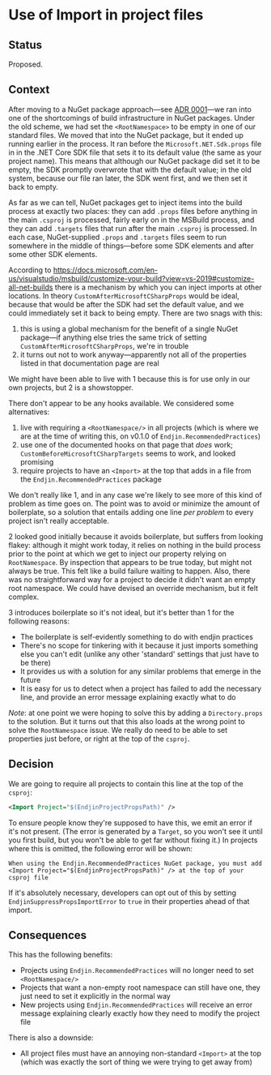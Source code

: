 # Use of Import in project files

## Status

Proposed.

## Context

After moving to a NuGet package approach—see [ADR 0001](./0001-practices-via-nuget.md)—we ran into one of the shortcomings of build infrastructure in NuGet packages. Under the old scheme, we had set the `<RootNamespace>` to be empty in one of our standard files. We moved that into the NuGet package, but it ended up running earlier in the process. It ran before the `Microsoft.NET.Sdk.props` file in in the .NET Core SDK file that sets it to its default value (the same as your project name). This means that although our NuGet package did set it to be empty, the SDK promptly overwrote that with the default value; in the old system, because our file ran later, the SDK went first, and we then set it back to empty.

As far as we can tell, NuGet packages get to inject items into the build process at exactly two places: they can add `.props` files before anything in the main `.csproj` is processed, fairly early on in the MSBuild process, and they can add `.targets` files that run after the main `.csproj` is processed. In each case, NuGet-supplied `.props` and `.targets` files seem to run somewhere in the middle of things—before some SDK elements and after some other SDK elements.

According to https://docs.microsoft.com/en-us/visualstudio/msbuild/customize-your-build?view=vs-2019#customize-all-net-builds there is a mechanism by which you can inject imports at other locations. In theory `CustomAfterMicrosoftCSharpProps` would be ideal, because that would be after the SDK had set the default value, and we could immediately set it back to being empty. There are two snags with this:

1. this is using a global mechanism for the benefit of a single NuGet package—if anything else tries the same trick of setting `CustomAfterMicrosoftCSharpProps`, we're in trouble
1. it turns out not to work anyway—apparently not all of the properties listed in that documentation page are real

We might have been able to live with 1 because this is for use only in our own projects, but 2 is a showstopper.

There don't appear to be any hooks available. We considered some alternatives:

1. live with requiring a `<RootNamespace/>` in all projects (which is where we are at the time of writing this, on v0.1.0 of `Endjin.RecommendedPractices`)
1. use one of the documented hooks on that page that _does_ work; `CustomBeforeMicrosoftCSharpTargets` seems to work, and looked promising
1. require projects to have an `<Import>` at the top that adds in a file from the `Endjin.RecommendedPractices` package

We don't really like 1, and in any case we're likely to see more of this kind of problem as time goes on. The point was to avoid or minimize the amount of boilerplate, so a solution that entails adding one line _per problem_ to every project isn't really acceptable.

2 looked good initially because it avoids boilerplate, but suffers from looking flakey: although it might work today, it relies on nothing in the build process prior to the point at which we get to inject our property relying on `RootNamespace`. By inspection that appears to be true today, but might not always be true. This felt like a build failure waiting to happen. Also, there was no straightforward way for a project to decide it didn't want an empty root namespace. We could have devised an override mechanism, but it felt complex.

3 introduces boilerplate so it's not ideal, but it's better than 1 for the following reasons:

- The boilerplate is self-evidently something to do with endjin practices
- There's no scope for tinkering with it because it just imports something else you can't edit (unlike any other 'standard' settings that just have to be there)
- It provides us with a solution for any similar problems that emerge in the future
- It is easy for us to detect when a project has failed to add the necessary line, and provide an error message explaining exactly what to do

*Note*: at one point we were hoping to solve this by adding a `Directory.props` to the solution. But it turns out that this also loads at the wrong point to solve the `RootNamespace` issue. We really do need to be able to set properties just before, or right at the top of the `csproj`.


## Decision

We are going to require all projects to contain this line at the top of the `csproj`:

```xml
<Import Project="$(EndjinProjectPropsPath)" />
```

To ensure people know they're supposed to have this, we emit an error if it's not present. (The error is generated by a `Target`, so you won't see it until you first build, but you won't be able to get far without fixing it.) In projects where this is omitted, the following error will be shown:

`When using the Endjin.RecommendedPractices NuGet package, you must add <Import Project="$(EndjinProjectPropsPath)" /> at the top of your csproj file`

If it's absolutely necessary, developers can opt out of this by setting `EndjinSuppressPropsImportError` to `true` in their properties ahead of that import.

## Consequences

This has the following benefits:

- Projects using `Endjin.RecommendedPractices` will no longer need to set `<RootNamespace/>`
- Projects that want a non-empty root namespace can still have one, they just need to set it explicitly in the normal way
- New projects using `Endjin.RecommendedPractices` will receive an error message explaining clearly exactly how they need to modify the project file

There is also a downside:

- All project files must have an annoying non-standard `<Import>` at the top (which was exactly the sort of thing we were trying to get away from)